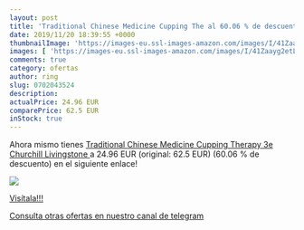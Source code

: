 ```yaml
---
layout: post
title: 'Traditional Chinese Medicine Cupping The al 60.06 % de descuento'
date: 2019/11/20 18:39:55 +0000
thumbnailImage: 'https://images-eu.ssl-images-amazon.com/images/I/41Zaayg2etL._SL200_.jpg'
images: [ 'https://images-eu.ssl-images-amazon.com/images/I/41Zaayg2etL._SL200_.jpg' ]
comments: true
category: ofertas
author: ring
slug: 0702043524
description:
actualPrice: 24.96 EUR
comparePrice: 62.5 EUR
inStock: true
---
```


Ahora mismo tienes [Traditional Chinese Medicine Cupping Therapy  3e  Churchill Livingstone ](https://www.amazon.com/dp/0702043524/?tag=redken08-20) a 24.96 EUR (original: 62.5 EUR) (60.06 %  de descuento) en el siguiente enlace!

[![](https://images-eu.ssl-images-amazon.com/images/I/41Zaayg2etL._SL200_.jpg)](https://www.amazon.com/dp/0702043524/?tag=redken08-20)

[Visítala!!!](https://www.amazon.com/dp/0702043524/?tag=redken08-20)

[Consulta otras ofertas en nuestro canal de telegram](https://t.me/s/ofertas25)
